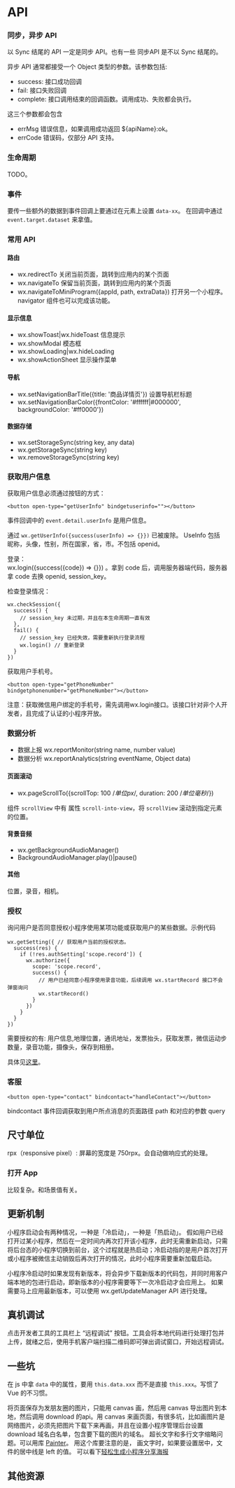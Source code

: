 # API
### 同步，异步 API
以 Sync 结尾的 API 一定是同步 API。也有一些 同步API 是不以 Sync 结尾的。

异步 API 通常都接受一个 Object 类型的参数。该参数包括:
* success: 接口成功回调
* fail: 接口失败回调
* complete: 接口调用结束的回调函数。调用成功、失败都会执行。

这三个参数都会包含 
* errMsg 错误信息，如果调用成功返回 ${apiName}:ok。
* errCode 错误码，仅部分 API 支持。

### 生命周期
TODO。

### 事件
要传一些额外的数据到事件回调上要通过在元素上设置 `data-xx`。 在回调中通过 `event.target.dataset` 来拿值。

### 常用 API
#### 路由
* wx.redirectTo 关闭当前页面，跳转到应用内的某个页面
* wx.navigateTo 保留当前页面，跳转到应用内的某个页面
* wx.navigateToMiniProgram({appId, path, extraData}) 打开另一个小程序。 navigator 组件也可以完成该功能。

#### 显示信息
* wx.showToast|wx.hideToast 信息提示
* wx.showModal 模态框
* wx.showLoading|wx.hideLoading
* wx.showActionSheet 显示操作菜单

#### 导航
* wx.setNavigationBarTitle({title: '商品详情页'}) 设置导航栏标题
* wx.setNavigationBarColor({frontColor: '#ffffff|#000000', backgroundColor: '#ff0000'})

#### 数据存储
* wx.setStorageSync(string key, any data)
* wx.getStorageSync(string key)
* wx.removeStorageSync(string key)

### 获取用户信息
获取用户信息必须通过按钮的方式：
```
<button open-type="getUserInfo" bindgetuserinfo=""></button>
```
事件回调中的 `event.detail.userInfo` 是用户信息。


通过 `wx.getUserInfo({success(userInfo) => {}})` 已被废除。  UseInfo 包括 昵称，头像，性别，所在国家，省，市。不包括 openid。

登录：  
wx.login({success({code}) => {}}) 。拿到 code 后，调用服务器端代码，服务器拿 code 去换 openid, session_key。

检查登录情况：
```
wx.checkSession({
  success() {
    // session_key 未过期，并且在本生命周期一直有效
  },
  fail() {
    // session_key 已经失效，需要重新执行登录流程
    wx.login() // 重新登录
  }
})
```

获取用户手机号。 
```
<button open-type="getPhoneNumber" bindgetphonenumber="getPhoneNumber"></button>
```

注意：获取微信用户绑定的手机号，需先调用wx.login接口。该接口针对非个人开发者，且完成了认证的小程序开放。

### 数据分析
* 数据上报 wx.reportMonitor(string name, number value)
* 数据分析 wx.reportAnalytics(string eventName, Object data)

#### 页面滚动
* wx.pageScrollTo({scrollTop: 100 /*单位px*/, duration: 200 /*单位毫秒*/})

组件 `scrollView` 中有 属性 `scroll-into-view`，将 `scrollView` 滚动到指定元素的位置。

#### 背景音频
* wx.getBackgroundAudioManager()
* BackgroundAudioManager.play()|pause()

#### 其他
位置，录音，相机。

### 授权
询问用户是否同意授权小程序使用某项功能或获取用户的某些数据。示例代码

```
wx.getSetting({ // 获取用户当前的授权状态。
  success(res) {
    if (!res.authSetting['scope.record']) {
      wx.authorize({
        scope: 'scope.record',
        success() {
          // 用户已经同意小程序使用录音功能，后续调用 wx.startRecord 接口不会弹窗询问
          wx.startRecord()
        }
      })
    }
  }
})
```

需要授权的有: 用户信息,地理位置，通讯地址，发票抬头，获取发票，微信运动步数量，录音功能，摄像头，保存到相册。

具体见[这里](https://developers.weixin.qq.com/miniprogram/dev/framework/open-ability/authorize.html)。

### 客服
```
<button open-type="contact" bindcontact="handleContact"></button>
```

bindcontact 事件回调获取到用户所点消息的页面路径 path 和对应的参数 query

## 尺寸单位
rpx（responsive pixel）: 屏幕的宽度是 750rpx。会自动做响应式的处理。


### 打开 App
比较复杂。和场景值有关。

## 更新机制
小程序启动会有两种情况，一种是「冷启动」，一种是「热启动」。 假如用户已经打开过某小程序，然后在一定时间内再次打开该小程序，此时无需重新启动，只需将后台态的小程序切换到前台，这个过程就是热启动；冷启动指的是用户首次打开或小程序被微信主动销毁后再次打开的情况，此时小程序需要重新加载启动。

小程序冷启动时如果发现有新版本，将会异步下载新版本的代码包，并同时用客户端本地的包进行启动，即新版本的小程序需要等下一次冷启动才会应用上。 如果需要马上应用最新版本，可以使用 wx.getUpdateManager API 进行处理。

## 真机调试
点击开发者工具的工具栏上 “远程调试” 按钮。工具会将本地代码进行处理打包并上传，就绪之后，使用手机客户端扫描二维码即可弹出调试窗口，开始远程调试。

## 一些坑
在 js 中拿 `data` 中的属性，要用 `this.data.xxx` 而不是直接 `this.xxx`。写惯了 Vue 的不习惯。

将页面保存为发朋友圈的图片，只能用 canvas 画，然后用 canvas 导出图片到本地，然后调用 download 的api。用 canvas 来画页面，有很多坑，比如画图片是网络图片，必须先把图片下载下来再画，并且在设置小程序管理后台设置 download 域名白名单，包含要下载的图片的域名。 超长文字和多行文字缩略问题。可以用库 [Painter](https://github.com/Kujiale-Mobile/Painter)。 用这个库要注意的是， 画文字时，如果要设置居中，文件的居中线是 left 的值。 可以看下[轻松生成小程序分享海报](https://juejin.im/post/5b7e48566fb9a01a1059543f)

## 其他资源
